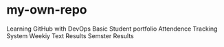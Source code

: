 # my-own-repo
Learning GitHub with DevOps
Basic Student portfolio
Attendence Tracking System
Weekiy Text Results
Semster Results
